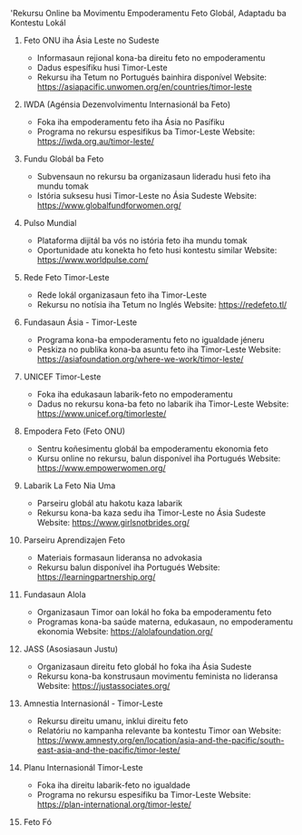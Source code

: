 'Rekursu Online ba Movimentu Empoderamentu Feto Globál, Adaptadu ba Kontestu Lokál

1. Feto ONU iha Ásia Leste no Sudeste
   - Informasaun rejional kona-ba direitu feto no empoderamentu
   - Dadus espesífiku husi Timor-Leste
   - Rekursu iha Tetum no Portugués bainhira disponível
   Website: https://asiapacific.unwomen.org/en/countries/timor-leste

2. IWDA (Agénsia Dezenvolvimentu Internasionál ba Feto)
   - Foka iha empoderamentu feto iha Ásia no Pasífiku
   - Programa no rekursu espesifikus ba Timor-Leste
   Website: https://iwda.org.au/timor-leste/

3. Fundu Globál ba Feto
   - Subvensaun no rekursu ba organizasaun lideradu husi feto iha mundu tomak
   - Istória suksesu husi Timor-Leste no Ásia Sudeste
   Website: https://www.globalfundforwomen.org/

4. Pulso Mundial
   - Plataforma dijitál ba vós no istória feto iha mundu tomak
   - Oportunidade atu konekta ho feto husi kontestu similar
   Website: https://www.worldpulse.com/

5. Rede Feto Timor-Leste
   - Rede lokál organizasaun feto iha Timor-Leste
   - Rekursu no notísia iha Tetum no Inglés
   Website: https://redefeto.tl/

6. Fundasaun Ásia - Timor-Leste
   - Programa kona-ba empoderamentu feto no igualdade jéneru
   - Peskiza no publika kona-ba asuntu feto iha Timor-Leste
   Website: https://asiafoundation.org/where-we-work/timor-leste/

7. UNICEF Timor-Leste
   - Foka iha edukasaun labarik-feto no empoderamentu
   - Dadus no rekursu kona-ba feto no labarik iha Timor-Leste
   Website: https://www.unicef.org/timorleste/

8. Empodera Feto (Feto ONU)
   - Sentru koñesimentu globál ba empoderamentu ekonomia feto
   - Kursu online no rekursu, balun disponível iha Portugués
   Website: https://www.empowerwomen.org/

9. Labarik La Feto Nia Uma
   - Parseiru globál atu hakotu kaza labarik
   - Rekursu kona-ba kaza sedu iha Timor-Leste no Ásia Sudeste
   Website: https://www.girlsnotbrides.org/

10. Parseiru Aprendizajen Feto
    - Materiais formasaun lideransa no advokasia
    - Rekursu balun disponível iha Portugués
    Website: https://learningpartnership.org/

11. Fundasaun Alola
    - Organizasaun Timor oan lokál ho foka ba empoderamentu feto
    - Programas kona-ba saúde materna, edukasaun, no empoderamentu ekonomia
    Website: https://alolafoundation.org/

12. JASS (Asosiasaun Justu)
    - Organizasaun direitu feto globál ho foka iha Ásia Sudeste
    - Rekursu kona-ba konstrusaun movimentu feminista no lideransa
    Website: https://justassociates.org/

13. Amnestia Internasionál - Timor-Leste
    - Rekursu direitu umanu, inklui direitu feto
    - Relatóriu no kampanha relevante ba kontestu Timor oan
    Website: https://www.amnesty.org/en/location/asia-and-the-pacific/south-east-asia-and-the-pacific/timor-leste/

14. Planu Internasionál Timor-Leste
    - Foka iha direitu labarik-feto no igualdade
    - Programa no rekursu espesífiku ba Timor-Leste
    Website: https://plan-international.org/timor-leste/

15. Feto Fó